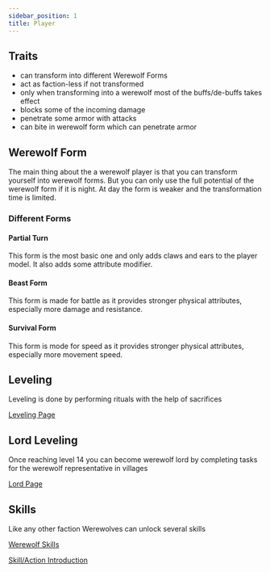 ```yaml
---
sidebar_position: 1
title: Player
---
```


## Traits
* can transform into different Werewolf Forms
* act as faction-less if not transformed
* only when transforming into a werewolf most of the buffs/de-buffs takes effect
* blocks some of the incoming damage
* penetrate some armor with attacks
* can bite in werewolf form which can penetrate armor

## Werewolf Form
The main thing about the a werewolf player is that you can transform yourself into werewolf forms. But you can only use the full potential of the werewolf form if it is night. At day the form is weaker and the transformation time is limited.

### Different Forms
#### Partial Turn
This form is the most basic one and only adds claws and ears to the player model. It also adds some attribute modifier.

#### Beast Form
This form is made for battle as it provides stronger physical attributes, especially more damage and resistance.

#### Survival Form
This form is mode for speed as it provides stronger physical attributes, especially more movement speed.

## Leveling
Leveling is done by performing rituals with the help of sacrifices

[Leveling Page](leveling.md)

## Lord Leveling
Once reaching level 14 you can become werewolf lord by completing tasks for the werewolf representative in villages

[Lord Page](lord.md)

## Skills
Like any other faction Werewolves can unlock several skills

[Werewolf Skills](skills.mdx)

[Skill/Action Introduction](https://github.com/TeamLapen/Vampirism/wiki/Skills)
